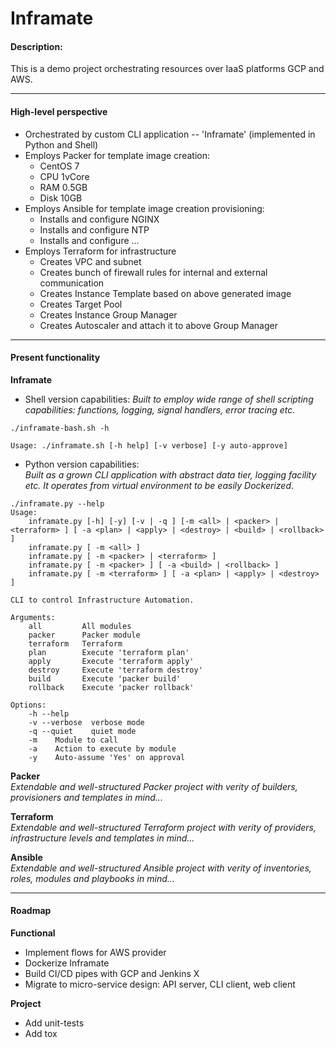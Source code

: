 # Inframate

#### Description:
This is a demo project orchestrating resources over IaaS platforms GCP and AWS.

---
#### High-level perspective   
- Orchestrated by custom CLI application -- 'Inframate' (implemented in Python and Shell) 
- Employs Packer for template image creation:
    * CentOS 7
    * CPU 1vCore
    * RAM 0.5GB
    * Disk 10GB
- Employs Ansible for template image creation provisioning: 
    * Installs and configure NGINX
    * Installs and configure NTP
    * Installs and configure ...
- Employs Terraform for infrastructure 
    * Creates VPC and subnet
    * Creates bunch of firewall rules for internal and external communication
    * Creates Instance Template based on above generated image
    * Creates Target Pool
    * Creates Instance Group Manager
    * Creates Autoscaler and attach it to above Group Manager

---
#### Present functionality
**Inframate**
* Shell version capabilities:
_Built to employ wide range of shell scripting capabilities: functions, logging, 
signal handlers, error tracing etc._
```text
./inframate-bash.sh -h

Usage: ./inframate.sh [-h help] [-v verbose] [-y auto-approve]
```

* Python version capabilities:  
_Built as a grown CLI application with abstract data tier, logging facility etc. 
It operates from virtual environment to be easily Dockerized_.
```text
./inframate.py --help
Usage:
    inframate.py [-h] [-y] [-v | -q ] [-m <all> | <packer> | <terraform> ] [ -a <plan> | <apply> | <destroy> | <build> | <rollback> ]
    inframate.py [ -m <all> ]
    inframate.py [ -m <packer> | <terraform> ]
    inframate.py [ -m <packer> ] [ -a <build> | <rollback> ]
    inframate.py [ -m <terraform> ] [ -a <plan> | <apply> | <destroy> ]

CLI to control Infrastructure Automation.

Arguments:
    all         All modules
    packer      Packer module
    terraform   Terraform
    plan        Execute 'terraform plan'
    apply       Execute 'terraform apply'
    destroy     Execute 'terraform destroy'
    build       Execute 'packer build'
    rollback    Execute 'packer rollback'

Options:
    -h --help
    -v --verbose  verbose mode
    -q --quiet    quiet mode
    -m    Module to call
    -a    Action to execute by module
    -y    Auto-assume 'Yes' on approval
```

**Packer**  
_Extendable and well-structured Packer project with verity of builders, 
provisioners and templates in mind..._

**Terraform**  
_Extendable and well-structured Terraform project with verity of providers, 
infrastructure levels and templates in mind..._

**Ansible**  
_Extendable and well-structured Ansible project with verity of inventories, 
roles, modules and playbooks in mind..._


---
#### Roadmap
**Functional**
- Implement flows for AWS provider
- Dockerize Inframate
- Build CI/CD pipes with GCP and Jenkins X
- Migrate to micro-service design: API server, CLI client, web client

**Project**
- Add unit-tests
- Add tox

